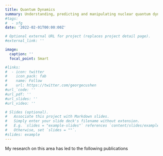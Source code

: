 ```yaml
---
title: Quantum Dynamics
summary: Understanding, predicting and manipulating nuclear quantum dynamics .
#tags:
#  - sfg
date: '2022-02-01T00:00:00Z'

# Optional external URL for project (replaces project detail page).
#external_link: ''

image:
  caption: ''
  focal_point: Smart

#links:
#  - icon: twitter
#    icon_pack: fab
#    name: Follow
#    url: https://twitter.com/georgecushen
#url_`code: ''
#url_pdf: ''
#url_slides: ''
#url_video: ''

# Slides (optional).
#   Associate this project with Markdown slides.
#   Simply enter your slide deck's filename without extension.
#   E.g. `slides = "example-slides"` references `content/slides/example-slides.md`.
#   Otherwise, set `slides = ""`.
#slides: example
---
```

My research on this area has led to the following publications


